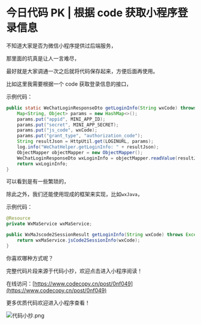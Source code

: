 # 今日代码 PK | 根据 code 获取小程序登录信息

不知道大家是否为微信小程序提供过后端服务，

那里面的坑真是让人一言难尽，

最好就是大家调通一次之后就将代码保存起来，方便后面再使用。

比如这里我需要根据一个 code 获取登录信息的接口，

示例代码：

```java
public static WeChatLoginResponseDto getLoginInfo(String wxCode) throws Exception {
    Map<String, Object> params = new HashMap<>();
    params.put("appid", MINI_APP_ID);
    params.put("secret", MINI_APP_SECRET);
    params.put("js_code", wxCode);
    params.put("grant_type", "authorization_code");
    String resultJson = HttpUtil.get(LOGINURL, params);
    log.info("WeChatHelper.getLoginInfo: " + resultJson);
    ObjectMapper objectMapper = new ObjectMapper();
    WeChatLoginResponseDto wxLoginInfo = objectMapper.readValue(resultJson, WeChatLoginResponseDto.class);
    return wxLoginInfo;
}
```

可以看到是有一些繁琐的，

除此之外，我们还能使用现成的框架来实现，比如`wxJava`，

示例代码：

```java
@Resource
private WxMaService wxMaService;

public WxMaJscode2SessionResult getLoginInfo(String wxCode) throws Exception {
    return wxMaService.jsCode2SessionInfo(wxCode);
}
```

你喜欢哪种方式呢？

完整代码片段来源于代码小抄，欢迎点击进入小程序阅读！

在线访问：[https://www.codecopy.cn/post/0nf049](https://www.codecopy.cn/post/0nf049)

更多优质代码欢迎进入小程序查看！

![代码小抄.png](..%2Fimgs%2F%E4%BB%A3%E7%A0%81%E5%B0%8F%E6%8A%84.png)


